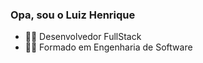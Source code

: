 ### Opa, sou o Luiz Henrique

- 👨‍💻 Desenvolvedor FullStack
- 👨‍🎓 Formado em Engenharia de Software
